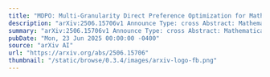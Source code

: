 ```yaml
---
title: "MDPO: Multi-Granularity Direct Preference Optimization for Mathematical Reasoning"
description: "arXiv:2506.15706v1 Announce Type: cross Abstract: Mathematical reasoning presents a significant challenge for Large Language Models (LLMs) as it requires ensuring the correctness of each reasoning step. Researchers have been strengthening the mathematical reasoning abilities of LLMs through supervised fine-tuning, but due to the inability to suppress incorrect outputs, illusions can easily arise. Recently, Direct Preference Optimization (DPO) has been widely adopted for aligning human intent by using preference data to prevent LLMs from generating incorrect outputs. However, it has shown limited benefits in long-chain mathematical reasoning, mainly because DPO struggles to effectively capture the differences between accepted and rejected answers from preferences in long-chain data. The inconsistency between DPO training and LLMs' generation metrics also affects the effectiveness of suppressing incorrect outputs. We propose the Multi-Granularity Direct Preference Optimization (MDPO) method, optimizing the mathematical reasoning of LLMs at three granularities: Solution2Solution, Inference2Inference, and Step2Step. Solution2Solution focuses on the correctness of entire long-chain reasoning; Inference2Inference concentrates on logical reasoning between steps; Step2Step corrects computational errors in steps, enhancing the computational capabilities of LLMs. Additionally, we unify the training objectives of the three granularities to align with the generation metrics. We conducted experiments on the open-source models Qwen2 and Llama3, achieving improvements of 1.7% and 0.9% on the GSM8K dataset, and 2.3% and 1.2% on the MATH dataset, outperforming DPO and other DPO variant methods. Furthermore, we also provide a pipeline for constructing MDPO training data that is simple and does not require manual annotation costs."
summary: "arXiv:2506.15706v1 Announce Type: cross Abstract: Mathematical reasoning presents a significant challenge for Large Language Models (LLMs) as it requires ensuring the correctness of each reasoning step. Researchers have been strengthening the mathematical reasoning abilities of LLMs through supervised fine-tuning, but due to the inability to suppress incorrect outputs, illusions can easily arise. Recently, Direct Preference Optimization (DPO) has been widely adopted for aligning human intent by using preference data to prevent LLMs from generating incorrect outputs. However, it has shown limited benefits in long-chain mathematical reasoning, mainly because DPO struggles to effectively capture the differences between accepted and rejected answers from preferences in long-chain data. The inconsistency between DPO training and LLMs' generation metrics also affects the effectiveness of suppressing incorrect outputs. We propose the Multi-Granularity Direct Preference Optimization (MDPO) method, optimizing the mathematical reasoning of LLMs at three granularities: Solution2Solution, Inference2Inference, and Step2Step. Solution2Solution focuses on the correctness of entire long-chain reasoning; Inference2Inference concentrates on logical reasoning between steps; Step2Step corrects computational errors in steps, enhancing the computational capabilities of LLMs. Additionally, we unify the training objectives of the three granularities to align with the generation metrics. We conducted experiments on the open-source models Qwen2 and Llama3, achieving improvements of 1.7% and 0.9% on the GSM8K dataset, and 2.3% and 1.2% on the MATH dataset, outperforming DPO and other DPO variant methods. Furthermore, we also provide a pipeline for constructing MDPO training data that is simple and does not require manual annotation costs."
pubDate: "Mon, 23 Jun 2025 00:00:00 -0400"
source: "arXiv AI"
url: "https://arxiv.org/abs/2506.15706"
thumbnail: "/static/browse/0.3.4/images/arxiv-logo-fb.png"
---
```


